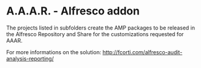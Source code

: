 A.A.A.R. - Alfresco addon
===

The projects listed in subfolders create the AMP packages to be released in the Alfresco Repository and Share for the customizations requested for AAAR.

For more informations on the solution:
http://fcorti.com/alfresco-audit-analysis-reporting/
